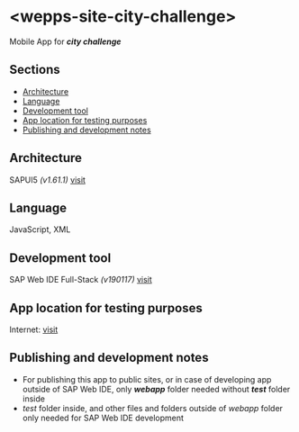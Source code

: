 # \<wepps-site-city-challenge\>

Mobile App for **_city challenge_**

## Sections

- [Architecture](#architecture)
- [Language](#language)
- [Development tool](#development-tool)
- [App location for testing purposes](#app-location-for-testing-purposes)
- [Publishing and development notes](#publishing-and-development-notes)

## Architecture

SAPUI5 *(v1.61.1)* [visit](https://sapui5.hana.ondemand.com)

## Language

JavaScript, XML

## Development tool

SAP Web IDE Full-Stack *(v190117)* [visit](https://webidecp-p2001052300trial.dispatcher.hanatrial.ondemand.com/)

## App location for testing purposes

Internet: [visit](https://webidetesting5618431-p2001052300trial.dispatcher.hanatrial.ondemand.com/webapp/extended_runnable_file.html?hc_orionpath=%2FDI_webide_di_workspacef8t9q21065og7yyj%2Fchallenge&neo-di-affinity=BIGipServer~jpaas_folder~disapwebide.hanatrial.ondemand.com+%211hpOiM7wrGitWhJ3IS33XMl29%2F2pYFGfxT0CuXQfZ2bx%2BHVwBY7fo84jijECCqNhKHE9jjHY%2BerhGeA%3D&origional-url=index.html&sap-ui-appCacheBuster=..%2F&sap-ui-xx-componentPreload=off)

## Publishing and development notes

- For publishing this app to public sites, or in case of developing app outside of SAP Web IDE, only **_webapp_** folder needed without **_test_** folder inside
- *test* folder inside, and other files and folders outside of *webapp* folder only needed for SAP Web IDE development